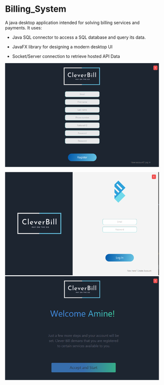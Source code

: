# Billing_System

A java desktop application intended for solving billing services and payments. It uses:

- Java SQL connector to access a SQL database and query its data.

- JavaFX library for designing a modern desktop UI

- Socket/Server connection to retrieve hosted API Data

<img src="./public/Images/signup.png"
   alt="Signup interface image"
   width="720"/>

  <img src="./public/Images/login.png" alt="login interface image" width="720"/>

  <img src="./public/Images/3.png" alt="succesful login interface image" width="720"/>
